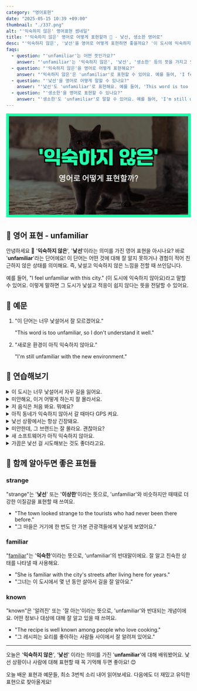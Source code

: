 ```yaml
---
category: "영어표현"
date: "2025-05-15 10:39 +09:00"
thumbnail: "./337.png"
alt: "'익숙하지 않은' 영어표현 썸네일"
title: "'익숙하지 않은' 영어로 어떻게 표현할까 🤔 - 낯선, 생소한 영어로"
desc: "'익숙하지 않은', '낯선'을 영어로 어떻게 표현하면 좋을까요? '이 도시에 익숙하지 않아요.', '새로운 환경이 아직 낯설어요.' 등을 영어로 표현하는 법을 배워봅시다. 다양한 예문을 통해서 연습하고 본인의 표현으로 만들어 보세요."
faqs:
  - question: "'unfamiliar'는 어떤 뜻인가요?"
    answer: "'unfamiliar'는 '익숙하지 않은', '낯선', '생소한' 등의 뜻을 가지고 있어요. 잘 알지 못하거나 경험이 적어서 친근하지 않은 상태를 표현할 때 사용해요."
  - question: "'익숙하지 않은'을 영어로 어떻게 표현해요?"
    answer: "'익숙하지 않은'은 'unfamiliar'로 표현할 수 있어요. 예를 들어, 'I feel unfamiliar with this city.'는 '이 도시에 익숙하지 않아요.'라는 뜻이에요."
  - question: "'낯선'을 영어로 어떻게 말할 수 있나요?"
    answer: "'낯선'도 'unfamiliar'로 표현해요. 예를 들어, 'This word is too unfamiliar, so I don’t understand it well.'는 '이 단어는 너무 낯설어서 잘 모르겠어요.'라는 뜻이에요."
  - question: "'생소한'을 영어로 표현할 수 있나요?"
    answer: "'생소한'도 'unfamiliar'로 말할 수 있어요. 예를 들어, 'I'm still unfamiliar with the new environment.'는 '새로운 환경이 아직 익숙하지 않아요.'라는 의미에요."
---
```


!['익숙하지 않은' 영어표현 썸네일](./337.png)

## 🌟 영어 표현 - unfamiliar

안녕하세요 👋 '**익숙하지 않은**', '**낯선**'이라는 의미를 가진 영어 표현을 아시나요? 바로 '**unfamiliar**'라는 단어에요! 이 단어는 어떤 것에 대해 잘 알지 못하거나 경험이 적어 친근하지 않은 상태를 의미해요. 즉, 낯설고 익숙하지 않은 느낌을 전할 때 쓰인답니다.

<script async src="https://pagead2.googlesyndication.com/pagead/js/adsbygoogle.js?client=ca-pub-1465612013356152"
     crossorigin="anonymous"></script>
<!-- engple-horizontal-ad -->

<ins class="adsbygoogle"
     style="display:block"
     data-ad-client="ca-pub-1465612013356152"
     data-ad-slot="2106896038"
     data-ad-format="auto"
     data-full-width-responsive="true"></ins>

<script>
     (adsbygoogle = window.adsbygoogle || []).push({});
</script>

예를 들어, "I feel unfamiliar with this city." (이 도시에 익숙하지 않아요)라고 말할 수 있어요. 이렇게 말하면 그 도시가 낯설고 적응이 쉽지 않다는 뜻을 전달할 수 있어요.

## 📖 예문

1. "이 단어는 너무 낯설어서 잘 모르겠어요."

   "This word is too unfamiliar, so I don't understand it well."

2. "새로운 환경이 아직 익숙하지 않아요."

   "I'm still unfamiliar with the new environment."

## 💬 연습해보기

<details>
<summary>이 도시는 너무 낯설어서 자꾸 길을 잃어요.</summary>
<span>This city feels so unfamiliar to me. I keep getting lost.</span>
</details>

<details>
<summary>미안해요, 이거 어떻게 하는지 잘 몰라서요.</summary>
<span>Sorry, I'm a bit unfamiliar with how this works.</span>
</details>

<details>
<summary>저 음식은 처음 봐요. 뭐예요?</summary>
<span>That food looks unfamiliar. What is it?</span>
</details>

<details>
<summary>아직 동네가 익숙하지 않아서 갈 때마다 GPS 켜요.</summary>
<span>I’m still unfamiliar with the neighborhood, so I use GPS everywhere I go.</span>
</details>

<details>
<summary>낯선 상황에서는 항상 긴장돼요.</summary>
<span>I always get <a href="/blog/in-english/115.nervous/">nervous</a> in unfamiliar situations.</span>
</details>

<details>
<summary>미안한데, 그 브랜드는 잘 몰라요. 괜찮아요?</summary>
<span>Sorry, I’m unfamiliar with that brand. Is it any good?</span>
</details>

<details>
<summary>새 소프트웨어가 아직 익숙하지 않아요.</summary>
<span>I’m still unfamiliar with the new software.</span>
</details>

<details>
<summary>가끔은 낯선 걸 시도해보는 것도 좋더라고요.</summary>
<span>It’s nice to try something unfamiliar every once in a while.</span>
</details>

## 🤝 함께 알아두면 좋은 표현들

### strange

"strange"는 '**낯선**' 또는 '**이상한**'이라는 뜻으로, 'unfamiliar'와 비슷하지만 때때로 더 강한 이질감을 표현할 때 쓰여요.

- "The town looked strange to the tourists who had never been there before."
- "그 마을은 거기에 한 번도 안 가본 관광객들에게 낯설게 보였어요."

### familiar

"[familiar](/blog/in-english/256.familiar/)"는 '**익숙한**'이라는 뜻으로, 'unfamiliar'의 반대말이에요. 잘 알고 친숙한 상태를 나타낼 때 사용해요.

- "She is familiar with the city's streets after living here for years."
- "그녀는 이 도시에서 몇 년 동안 살아서 길을 잘 알아요."

### known

"known"은 '알려진' 또는 '잘 아는'이라는 뜻으로, 'unfamiliar'와 반대되는 개념이에요. 어떤 정보나 대상에 대해 잘 알고 있을 때 쓰여요.

- "The recipe is well known among people who love cooking."
- "그 레시피는 요리를 좋아하는 사람들 사이에서 잘 알려져 있어요."

---

오늘은 '**익숙하지 않은**', '**낯선**' 이라는 의미를 가진 '**unfamiliar**'에 대해 배워봤어요. 낯선 상황이나 사람에 대해 표현할 때 꼭 기억해 두면 좋아요! 😊

오늘 배운 표현과 예문들, 최소 3번씩 소리 내어 읽어보세요. 다음에도 더 재밌고 유익한 표현으로 찾아올게요!
